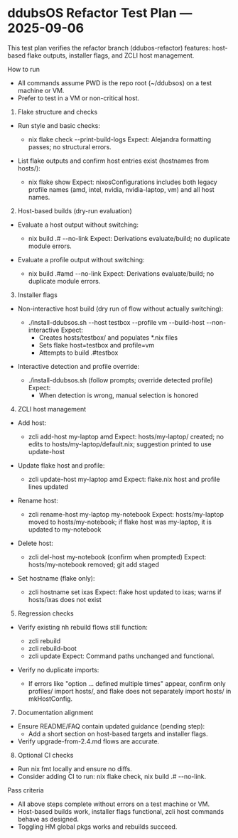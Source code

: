 # ddubsOS Refactor Test Plan — 2025-09-06

This test plan verifies the refactor branch (ddubos-refactor) features: host-based flake outputs, installer flags, and ZCLI host management.

How to run
- All commands assume PWD is the repo root (~/ddubsos) on a test machine or VM.
- Prefer to test in a VM or non-critical host.

1) Flake structure and checks
- Run style and basic checks:
  - nix flake check --print-build-logs
  Expect: Alejandra formatting passes; no structural errors.

- List flake outputs and confirm host entries exist (hostnames from hosts/):
  - nix flake show
  Expect: nixosConfigurations includes both legacy profile names (amd, intel, nvidia, nvidia-laptop, vm) and all host names.

2) Host-based builds (dry-run evaluation)
- Evaluate a host output without switching:
  - nix build .#<host> --no-link
  Expect: Derivations evaluate/build; no duplicate module errors.

- Evaluate a profile output without switching:
  - nix build .#amd --no-link
  Expect: Derivations evaluate/build; no duplicate module errors.

3) Installer flags
- Non-interactive host build (dry run of flow without actually switching):
  - ./install-ddubsos.sh --host testbox --profile vm --build-host --non-interactive
  Expect:
    - Creates hosts/testbox/ and populates *.nix files
    - Sets flake host=testbox and profile=vm
    - Attempts to build .#testbox

- Interactive detection and profile override:
  - ./install-ddubsos.sh (follow prompts; override detected profile)
  Expect:
    - When detection is wrong, manual selection is honored

4) ZCLI host management
- Add host:
  - zcli add-host my-laptop amd
  Expect: hosts/my-laptop/ created; no edits to hosts/my-laptop/default.nix; suggestion printed to use update-host

- Update flake host and profile:
  - zcli update-host my-laptop amd
  Expect: flake.nix host and profile lines updated

- Rename host:
  - zcli rename-host my-laptop my-notebook
  Expect: hosts/my-laptop moved to hosts/my-notebook; if flake host was my-laptop, it is updated to my-notebook

- Delete host:
  - zcli del-host my-notebook (confirm when prompted)
  Expect: hosts/my-notebook removed; git add staged

- Set hostname (flake only):
  - zcli hostname set ixas
  Expect: flake host updated to ixas; warns if hosts/ixas does not exist

5) Regression checks
- Verify existing nh rebuild flows still function:
  - zcli rebuild
  - zcli rebuild-boot
  - zcli update
  Expect: Command paths unchanged and functional.

- Verify no duplicate imports:
  - If errors like "option ... defined multiple times" appear, confirm only profiles/<profile> import hosts/<host>, and flake does not separately import hosts/<host> in mkHostConfig.

7) Documentation alignment
- Ensure README/FAQ contain updated guidance (pending step):
  - Add a short section on host-based targets and installer flags.
- Verify upgrade-from-2.4.md flows are accurate.

8) Optional CI checks
- Run nix fmt locally and ensure no diffs.
- Consider adding CI to run: nix flake check, nix build .#<sample-host> --no-link.

Pass criteria
- All above steps complete without errors on a test machine or VM.
- Host-based builds work, installer flags functional, zcli host commands behave as designed.
- Toggling HM global pkgs works and rebuilds succeed.

